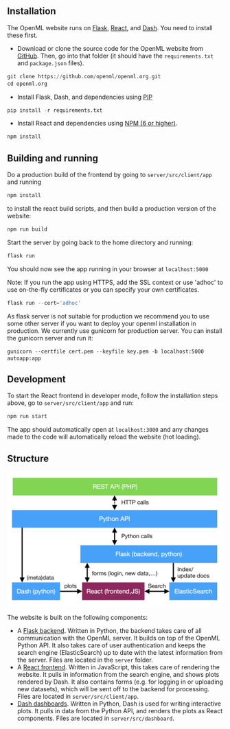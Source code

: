 ## Installation
The OpenML website runs on [Flask](http://flask.pocoo.org/), [React](https://reactjs.org/), and [Dash](https://dash.plot.ly/). You need to install these first.

* Download or clone the source code for the OpenML website from [GitHub](https://github.com/openml/openml.org).
Then, go into that folder (it should have the `requirements.txt` and `package.json` files).
``` python
git clone https://github.com/openml/openml.org.git
cd openml.org
```

* Install Flask, Dash, and dependencies using [PIP](https://pip.pypa.io/en/stable/installing/)
``` python
pip install -r requirements.txt
```

* Install React and dependencies using [NPM (6 or higher)](https://nodejs.org/en/download/).
``` python
npm install
```

## Building and running

Do a production build of the frontend by going to `server/src/client/app` and running

``` python
npm install
```
to install the react build scripts, and then build a production version of the website:

``` python
npm run build
```

Start the server by going back to the home directory and running:

``` python
flask run
```

You should now see the app running in your browser at `localhost:5000`

Note: If you run the app using HTTPS, add the SSL context or use 'adhoc' to use on-the-fly certificates or you can specify your own certificates.

``` python
flask run --cert='adhoc'
```

As flask server is not suitable for production we recommend you to use some other server if you want to deploy
your openml installation in production. We currently use gunicorn for production server. You can install the gunicorn server and run it:
```
gunicorn --certfile cert.pem --keyfile key.pem -b localhost:5000 autoapp:app
``` 

## Development

To start the React frontend in developer mode, follow the installation steps above, go to `server/src/client/app` and run:

``` python
npm run start
```

The app should automatically open at `localhost:3000` and any changes made to
the code will automatically reload the website (hot loading).

## Structure
<img src="../img/structure.png" alt="OpenML Website structure" width="500"/>

The website is built on the following components:  

* A [Flask backend](../Flask). Written in Python, the backend takes care of all communication with the OpenML server. It builds on top of the OpenML Python API. It also takes care of user authentication and keeps the search engine (ElasticSearch) up to date with the latest information from the server. Files are located in the `server` folder.
* A [React frontend](../React). Written in JavaScript, this takes care of rendering the website. It pulls in information from the search engine, and shows plots rendered by Dash. It also contains forms (e.g. for logging in or uploading new datasets), which will be sent off to the backend for processing. Files are located in `server/src/client/app`.
* [Dash dashboards](../Dash). Written in Python, Dash is used for writing interactive plots. It pulls in data from the Python API, and renders the plots as React components. Files are located in `server/src/dashboard`.
